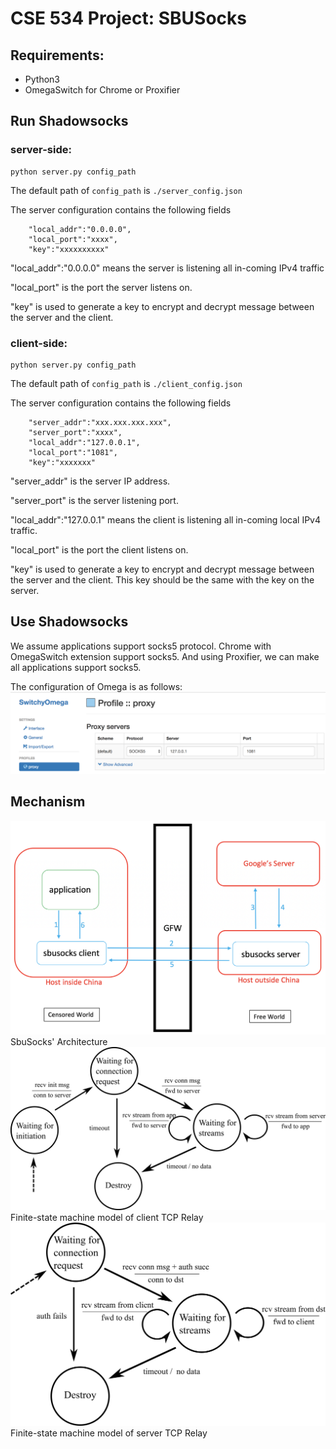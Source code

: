 # CSE 534 Project: SBUSocks
## Requirements:
- Python3
- OmegaSwitch for Chrome or Proxifier

## Run Shadowsocks 
### server-side:
```
python server.py config_path
```
The default path of ```config_path``` is ```./server_config.json```

The server configuration contains the following fields
```
    "local_addr":"0.0.0.0",
    "local_port":"xxxx",
    "key":"xxxxxxxxxx"
```
"local_addr":"0.0.0.0" means the server is listening all in-coming IPv4 traffic

"local_port" is the port the server listens on.

"key" is used to generate a key to encrypt and decrypt message between the server and the client.

### client-side:
```
python server.py config_path
```
The default path of ```config_path``` is ```./client_config.json```

The server configuration contains the following fields
```
    "server_addr":"xxx.xxx.xxx.xxx",
    "server_port":"xxxx",
    "local_addr":"127.0.0.1",
    "local_port":"1081",
    "key":"xxxxxxx"
```
"server_addr" is the server IP address.

"server_port" is the server listening port.

"local_addr":"127.0.0.1" means the client is listening all in-coming local IPv4 traffic.

"local_port" is the port the client listens on.

"key" is used to generate a key to encrypt and decrypt message between the server and the client. This key should be the same with the key on the server.


## Use Shadowsocks
We assume applications support socks5 protocol. Chrome with OmegaSwitch extension support socks5. And using Proxifier, we can make all applications support socks5.

The configuration of Omega is as follows:
![snapshot](figure/omega.png)

## Mechanism
![architecture](figure/architecture.png)
SbuSocks' Architecture
![client](figure/client.png)
Finite-state machine model of client TCP Relay
![server](figure/server.png)
Finite-state machine model of server TCP Relay

